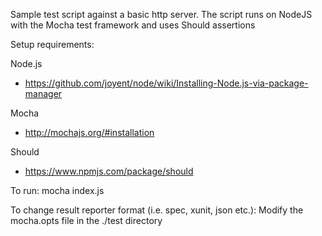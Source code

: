 Sample test script against a basic http server.
The script runs on NodeJS with the Mocha test framework and uses Should assertions

Setup requirements:

Node.js
- https://github.com/joyent/node/wiki/Installing-Node.js-via-package-manager

Mocha
- http://mochajs.org/#installation

Should
- https://www.npmjs.com/package/should

To run:
mocha index.js

To change result reporter format (i.e. spec, xunit, json etc.):
Modify the mocha.opts file in the ./test directory


